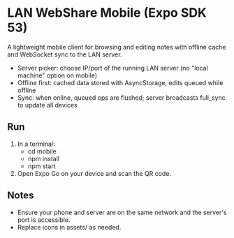 # LAN WebShare Mobile (Expo SDK 53)

A lightweight mobile client for browsing and editing notes with offline cache and WebSocket sync to the LAN server.

- Server picker: choose IP/port of the running LAN server (no "local machine" option on mobile)
- Offline first: cached data stored with AsyncStorage, edits queued while offline
- Sync: when online, queued ops are flushed; server broadcasts full_sync to update all devices

## Run

1. In a terminal:
   - cd mobile
   - npm install
   - npm start
2. Open Expo Go on your device and scan the QR code.

## Notes

- Ensure your phone and server are on the same network and the server's port is accessible.
- Replace icons in assets/ as needed.
